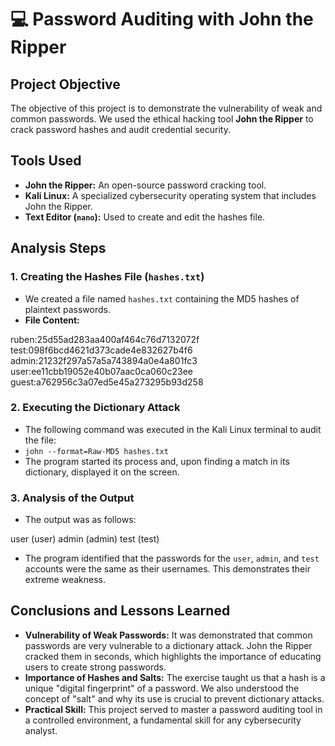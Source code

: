 # 💻 Password Auditing with John the Ripper

## Project Objective
The objective of this project is to demonstrate the vulnerability of weak and common passwords. We used the ethical hacking tool **John the Ripper** to crack password hashes and audit credential security.

## Tools Used
* **John the Ripper:** An open-source password cracking tool.
* **Kali Linux:** A specialized cybersecurity operating system that includes John the Ripper.
* **Text Editor (`nano`):** Used to create and edit the hashes file.

## Analysis Steps

### 1. Creating the Hashes File (`hashes.txt`)
* We created a file named `hashes.txt` containing the MD5 hashes of plaintext passwords.
* **File Content:**

ruben:25d55ad283aa400af464c76d7132072f
test:098f6bcd4621d373cade4e832627b4f6
admin:21232f297a57a5a743894a0e4a801fc3
user:ee11cbb19052e40b07aac0ca060c23ee
guest:a762956c3a07ed5e45a273295b93d258

### 2. Executing the Dictionary Attack
* The following command was executed in the Kali Linux terminal to audit the file:
* `john --format=Raw-MD5 hashes.txt`
* The program started its process and, upon finding a match in its dictionary, displayed it on the screen.

### 3. Analysis of the Output
* The output was as follows:

user             (user)
admin            (admin)
test             (test)


* The program identified that the passwords for the `user`, `admin`, and `test` accounts were the same as their usernames. This demonstrates their extreme weakness.

## Conclusions and Lessons Learned
* **Vulnerability of Weak Passwords:** It was demonstrated that common passwords are very vulnerable to a dictionary attack. John the Ripper cracked them in seconds, which highlights the importance of educating users to create strong passwords.
* **Importance of Hashes and Salts:** The exercise taught us that a hash is a unique "digital fingerprint" of a password. We also understood the concept of "salt" and why its use is crucial to prevent dictionary attacks.
* **Practical Skill:** This project served to master a password auditing tool in a controlled environment, a fundamental skill for any cybersecurity analyst.
